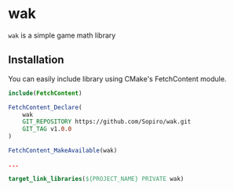 # wak

`wak` is a simple game math library

## Installation

You can easily include library using CMake's FetchContent module.

```cmake
include(FetchContent)

FetchContent_Declare(
    wak
    GIT_REPOSITORY https://github.com/Sopiro/wak.git
    GIT_TAG v1.0.0
)

FetchContent_MakeAvailable(wak)

...

target_link_libraries(${PROJECT_NAME} PRIVATE wak)

```
